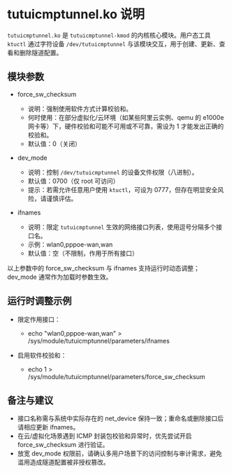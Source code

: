 # tutuicmptunnel.ko 说明

`tutuicmptunnel.ko` 是 `tutuicmptunnel-kmod` 的内核核心模块。用户态工具 `ktuctl` 通过字符设备 `/dev/tutuicmptunnel` 与该模块交互，用于创建、更新、查看和删除隧道配置。

## 模块参数

- force_sw_checksum
  - 说明：强制使用软件方式计算校验和。
  - 何时使用：在部分虚拟化/云环境（如某些阿里云实例、qemu 的 e1000e 网卡等）下，硬件校验和可能不可用或不可靠，需设为 1 才能发出正确的校验和。
  - 默认值：0（关闭）

- dev_mode
  - 说明：控制 `/dev/tutuicmptunnel` 的设备文件权限（八进制）。
  - 默认值：0700（仅 root 可访问）
  - 提示：若需允许任意用户使用 `ktuctl`，可设为 0777，但存在明显安全风险，请谨慎评估。

- ifnames
  - 说明：限定 `tutuicmptunnel` 生效的网络接口列表，使用逗号分隔多个接口名。
  - 示例：wlan0,pppoe-wan,wan
  - 默认值：空（不限制，作用于所有接口）

以上参数中的 force_sw_checksum 与 ifnames 支持运行时动态调整；dev_mode 通常作为加载时参数生效。

## 运行时调整示例

- 限定作用接口：
  - echo "wlan0,pppoe-wan,wan" > /sys/module/tutuicmptunnel/parameters/ifnames

- 启用软件校验和：
  - echo 1 > /sys/module/tutuicmptunnel/parameters/force_sw_checksum

## 备注与建议

- 接口名称需与系统中实际存在的 net_device 保持一致；重命名或删除接口后请相应更新 ifnames。
- 在云/虚拟化场景遇到 ICMP 封装包校验和异常时，优先尝试开启 force_sw_checksum 进行验证。
- 放宽 dev_mode 权限前，请确认多用户场景下的访问控制与审计需求，避免滥用造成隧道配置被非授权篡改。
